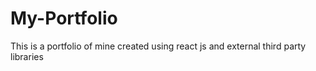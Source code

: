 # My-Portfolio
This is a portfolio of mine created using react js and external third party libraries
